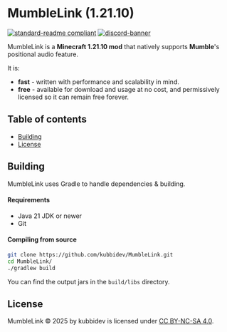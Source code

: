 # MumbleLink (1.21.10)

[![standard-readme compliant](https://img.shields.io/badge/readme%20style-standard-brightgreen.svg?style=for-the-badge)](https://github.com/RichardLitt/standard-readme)
[![discord-banner](https://img.shields.io/discord/1258062506270654515?label=discord&style=for-the-badge&color=7289da)](https://discord.kubbidev.me)

MumbleLink is a **Minecraft 1.21.10 mod** that natively supports **Mumble**'s positional audio feature.

It is:

* **fast** - written with performance and scalability in mind.
* **free** - available for download and usage at no cost, and permissively licensed so it can remain free forever.

## Table of contents

- [Building](#building)
- [License](#license)

## Building

MumbleLink uses Gradle to handle dependencies & building.

#### Requirements

* Java 21 JDK or newer
* Git

#### Compiling from source

```sh
git clone https://github.com/kubbidev/MumbleLink.git
cd MumbleLink/
./gradlew build
```

You can find the output jars in the `build/libs` directory.

## License

MumbleLink © 2025 by kubbidev is licensed under [CC BY-NC-SA 4.0](https://creativecommons.org/licenses/by-nc-sa/4.0/).
